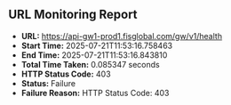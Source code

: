 ## URL Monitoring Report

- **URL:** https://api-gw1-prod1.fisglobal.com/gw/v1/health
- **Start Time:** 2025-07-21T11:53:16.758463
- **End Time:** 2025-07-21T11:53:16.843810
- **Total Time Taken:** 0.085347 seconds
- **HTTP Status Code:** 403
- **Status:** Failure
- **Failure Reason:** HTTP Status Code: 403
